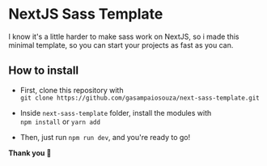 # NextJS Sass Template

I know it's a little harder to make sass work on NextJS, so i made this minimal template, so you can start
your projects as fast as you can.

## How to install

- First, clone this repository with <br>
  `git clone https://github.com/gasampaiosouza/next-sass-template.git`

- Inside `next-sass-template` folder, install the modules with <br>
  `npm install` or `yarn add`

- Then, just run `npm run dev`, and you're ready to go!

**Thank you 💜**
